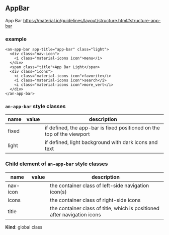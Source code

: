 <a name="AppBar"></a>

## AppBar
App Bar
https://material.io/guidelines/layout/structure.html#structure-app-bar

### example
```
<an-app-bar app-title="app-bar" class="light">
  <div class="nav-icon">
    <i class="material-icons icon">menu</i>
  </div>
  <span class="title">App Bar Light</span>
  <div class="icons">
    <i class="material-icons icon">favorite</i>
    <i class="material-icons icon">search</i>
    <i class="material-icons icon">more_vert</i>
  </div>
</an-app-bar>
```

### `an-app-bar` style classes
 |name|value|description|
 |---|---|---|
 |fixed| | if defined, the app-bar is fixed positioned on the top of the viewport
 |light| | if defined, light background with dark icons and text


### Child element of `an-app-bar` style classes
 |name|value|description|
 |---|---|---|
 |nav-icon| | the container class of left-side navigation icon(s)
 |icons| | the container class of right-side icons
 |title| | the container class of title, which is positioned after navigation icons

**Kind**: global class  
